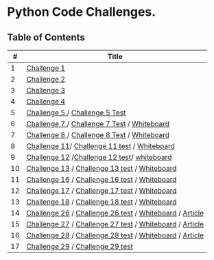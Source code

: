 # Python Code Challenges.

## **Table of Contents**

#|Title
-|------
1| [Challenge 1](challenge_1.md)
2| [Challenge 2](challenge2.md)
3|[Challenge 3](challenge3.md)
4|[Challenge 4 ](linkedlist/README.md)
5|[Challenge 5 ](linkedlist/linkedlist/linkedlist.py) / [Challenge 5 Test](linkedlist/tests/test_linked_list.py)
6| [Challenge 7 ](linkedlist/linkedlist/linkedlist.py) / [Challenge 7 Test](linkedlist/tests/kth_test.py) / [Whiteboard](img/challenge7.jpg)
7|[Challenge 8 ](linkedlist/linkedlist/zip_lists.py) / [Challenge 8 Test](linkedlist/tests/test_ziplist.py) / [Whiteboard](img/challenge8.jpg)
8|[Challenge 11](stack-queue/stack_queue/pseudo.py)/ [Challenge 11 test](stack-queue/tests/test_pseudo.py) / [ Whiteboard](img/ch11.jpg)
9|[Challenge 12](stack-queue/stack_queue/animal.py) /[Challenge 12 test](stack-queue/tests/test_animal.py)/ [whiteboard](img/ch12.jpg)
10|[Challenge 13](stack-queue/stack_queue/bracket.py) / [Challenge 13 test](stack-queue/tests/test_brackets.py) / [ Whiteboard](img/ch13.jpg)
11|[Challenge 16](tree/tree/binary_tree.py) / [Challenge 16 test](tree/tests/test_binary_tree.py) / [Whiteboard](img/ch16.jpg)
12|[Challenge 17](tree/tree/binary_tree.py) / [Challenge 17 test](tree/tests/test_binary_tree.py) / [Whiteboard](img/ch17.jpg)
13|[Challenge 18](tree/tree/k_arry_tree.py) / [Challenge 18 test](tree/tests/test_fizz_buzz.py) / [Whiteboard](img/ch18.jpg)
14|[Challenge 26](insertion_sort/insertion_sort/insertion_sort.py) / [Challenge 26 test](insertion_sort/tests/test_insertion_sort.py) / [Whiteboard](img/ch26.jpg) / [Article](img/ch26article.jpg)
15|[Challenge 27](sort/sort/merge_sort.py) / [Challenge 27 test](sort/tests/test_merge.py) / [Whiteboard](img/ch27.jpg) / [Article](img/ch27blog.jpg)
16|[Challenge 28](sort/sort/quick_sort.py) / [Challenge 28 test](sort/tests/test_quick.py) / [Whiteboard](img/ch28.jpg) / [Article](img/ch28article.jpg)
17|[Challenge 29](hash-table/hash_table/hash_table.py) / [Challenge 29 test](hash-table/tests/test_hashtable.py)

